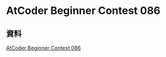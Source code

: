 # AtCoder Beginner Contest 086

## 資料

[AtCoder Beginner Contest 086](https://atcoder.jp/contests/abc086)

